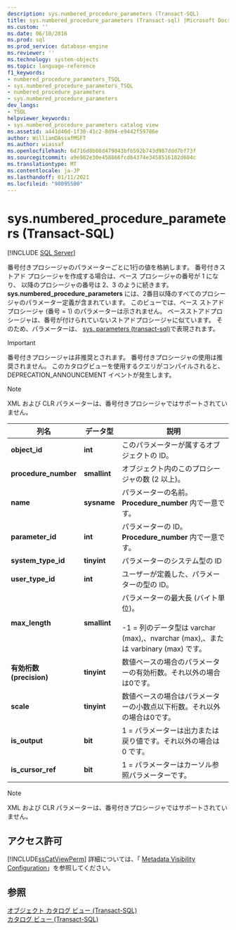 ```yaml
---
description: sys.numbered_procedure_parameters (Transact-SQL)
title: sys.numbered_procedure_parameters (Transact-sql) |Microsoft Docs
ms.custom: ''
ms.date: 06/10/2016
ms.prod: sql
ms.prod_service: database-engine
ms.reviewer: ''
ms.technology: system-objects
ms.topic: language-reference
f1_keywords:
- numbered_procedure_parameters_TSQL
- sys.numbered_procedure_parameters_TSQL
- numbered_procedure_parameters
- sys.numbered_procedure_parameters
dev_langs:
- TSQL
helpviewer_keywords:
- sys.numbered_procedure_parameters catalog view
ms.assetid: a441d46d-1f30-41c2-8d94-e9442f59786e
author: WilliamDAssafMSFT
ms.author: wiassaf
ms.openlocfilehash: 6d716d8b08d479043bfb592b743d987ddd7bf73f
ms.sourcegitcommit: a9e982e30e458866fcd64374e3458516182d604c
ms.translationtype: MT
ms.contentlocale: ja-JP
ms.lasthandoff: 01/11/2021
ms.locfileid: "98095500"
---
```

# <a name="sysnumbered_procedure_parameters-transact-sql"></a>sys.numbered_procedure_parameters (Transact-SQL)
[!INCLUDE [SQL Server](../../includes/applies-to-version/sqlserver.md)]

  番号付きプロシージャのパラメーターごとに1行の値を格納します。 番号付きストアド プロシージャを作成する場合は、ベース プロシージャの番号が 1 になり、 以降のプロシージャの番号は 2、3 のように続きます。 **sys.numbered_procedure_parameters** には、2番目以降のすべてのプロシージャのパラメーター定義が含まれています。 このビューでは、ベース ストアド プロシージャ (番号 = 1) のパラメーターは示されません。 ベースストアドプロシージャは、番号が付けられていないストアドプロシージャに似ています。 そのため、パラメーターは、 [sys. parameters (transact-sql)](../../relational-databases/system-catalog-views/sys-parameters-transact-sql.md)で表現されます。  
  
> [!IMPORTANT]  
>  番号付きプロシージャは非推奨とされます。 番号付きプロシージャの使用は推奨されません。 このカタログビューを使用するクエリがコンパイルされると、DEPRECATION_ANNOUNCEMENT イベントが発生します。  
  
> [!NOTE]  
>  XML および CLR パラメーターは、番号付きプロシージャではサポートされていません。  
  
|列名|データ型|説明|  
|-----------------|---------------|-----------------|  
|**object_id**|**int**|このパラメーターが属するオブジェクトの ID。|  
|**procedure_number**|**smallint**|オブジェクト内のこのプロシージャの数 (2 以上)。|  
|**name**|**sysname**|パラメーターの名前。 **Procedure_number** 内で一意です。|  
|**parameter_id**|**int**|パラメーターの ID。 **Procedure_number** 内で一意です。|  
|**system_type_id**|**tinyint**|パラメーターのシステム型の ID|  
|**user_type_id**|**int**|ユーザーが定義した、パラメーターの型の ID。|  
|**max_length**|**smallint**|パラメーターの最大長 (バイト単位)。<br /><br /> -1 = 列のデータ型は varchar (max),、nvarchar (max),、または varbinary (max) です。|  
|**有効桁数 (precision)**|**tinyint**|数値ベースの場合のパラメーターの有効桁数。それ以外の場合は0です。|  
|**scale**|**tinyint**|数値ベースの場合はパラメーターの小数点以下桁数。それ以外の場合は0です。|  
|**is_output**|**bit**|1 = パラメーターは出力または戻り値です。それ以外の場合は 0 です。|  
|**is_cursor_ref**|**bit**|1 = パラメーターはカーソル参照パラメーターです。|  
  
> [!NOTE]  
>  XML および CLR パラメーターは、番号付きプロシージャではサポートされていません。  
  
## <a name="permissions"></a>アクセス許可  
 [!INCLUDE[ssCatViewPerm](../../includes/sscatviewperm-md.md)] 詳細については、「 [Metadata Visibility Configuration](../../relational-databases/security/metadata-visibility-configuration.md)」を参照してください。  
  
## <a name="see-also"></a>参照  
 [オブジェクト カタログ ビュー &#40;Transact-SQL&#41;](../../relational-databases/system-catalog-views/object-catalog-views-transact-sql.md)   
 [カタログ ビュー &#40;Transact-SQL&#41;](../../relational-databases/system-catalog-views/catalog-views-transact-sql.md)  
  
  
